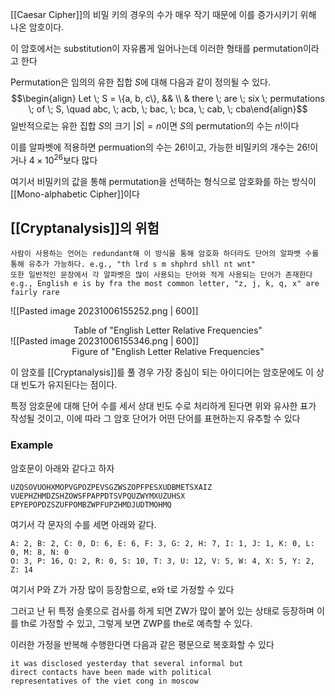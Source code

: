 
[[Caesar Cipher]]의 비밀 키의 경우의 수가 매우 작기 때문에 이를 증가시키기 위해 나온 암호이다. 

이 암호에서는 substitution이 자유롭게 일어나는데 이러한 형태를 permutation이라고 한다

Permutation은 임의의 유한 집합 $S$에 대해 다음과 같이 정의될 수 있다. $$\begin{align} Let \; S = \{a, b, c\}, && \\ & there \; are \; six \; permutations \; of \; S, \quad abc, \; acb, \; bac, \; bca, \; cab, \; cba\end{align}$$
일반적으로는 유한 집합 $S$의 크기 $|S| = n$이면 $S$의 permutation의 수는 $n!$이다

이를 알파벳에 적용하면 permuation의 수는 $26!$이고, 가능한 비밀키의 개수는 $26!$이거나 $4\times 10^{26}$보다 많다

여기서 비밀키의 값을 통해 permutation을 선택하는 형식으로 암호화를 하는 방식이 [[Mono-alphabetic Cipher]]이다

## **[[Cryptanalysis]]의 위험**

	사람이 사용하는 언어는 redundant해 이 방식을 통해 암호화 하더라도 단어의 알파벳 수를 
	통해 유추가 가능하다. e.g., "th lrd s m shphrd shll nt wnt"
	또한 일반적인 문장에서 각 알파벳은 많이 사용되는 단어와 적게 사용되는 단어가 존재한다
	e.g., English e is by fra the most common letter, "z, j, k, q, x" are fairly rare

![[Pasted image 20231006155252.png | 600]]
<div align="center">
	Table of "English Letter Relative Frequencies"
</div>
![[Pasted image 20231006155346.png | 600]]
<div align="center">
	Figure of "English Letter Relative Frequencies"
</div>

이 암호를 [[Cryptanalysis]]를 풀 경우 가장 중심이 되는 아이디어는 암호문에도 이 상대 빈도가 유지된다는 점이다. 

특정 암호문에 대해 단어 수를 세서 상대 빈도 수로 처리하게 된다면 위와 유사한 표가 작성될 것이고, 이에 따라 그 암호 단어가 어떤 단어를 표현하는지 유추할 수 있다

### Example

암호문이 아래와 같다고 하자

	UZQSOVUOHXMOPVGPOZPEVSGZWSZOPFPESXUDBMETSXAIZ
	VUEPHZHMDZSHZOWSFPAPPDTSVPQUZWYMXUZUHSX
	EPYEPOPDZSZUFPOMBZWPFUPZHMDJUDTMOHMQ

여기서 각 문자의 수를 세면 아래와 같다.

	A: 2, B: 2, C: 0, D: 6, E: 6, F: 3, G: 2, H: 7, I: 1, J: 1, K: 0, L: 0, M: 8, N: 0
	O: 3, P: 16, Q: 2, R: 0, S: 10, T: 3, U: 12, V: 5, W: 4, X: 5, Y: 2, Z: 14

여기서 P와 Z가 가장 많이 등장함으로, e와 t로 가정할 수 있다

그러고 난 뒤 특정 슬롯으로 검사를 하게 되면 ZW가 많이 붙어 있는 상태로 등장하며 이를 th로 가정할 수 있고, 그렇게 보면 ZWP를 the로 예측할 수 있다.

이러한 가정을 반복해 수행한다면 다음과 같은 평문으로 복호화할 수 있다

	it was disclosed yesterday that several informal but 
	direct contacts have been made with political
	representatives of the viet cong in moscow

